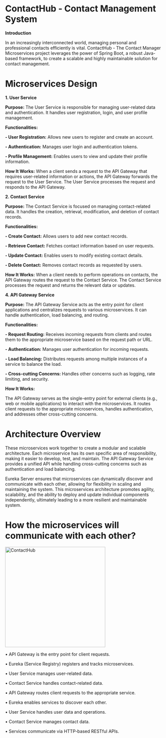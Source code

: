 # ContactHub - Contact Management System

**Introduction**

In an increasingly interconnected world, managing personal and professional contacts efficiently is vital. ContactHub - The Contact Manager Microservices project leverages the power of Spring Boot, a robust Java-based framework, to create a scalable and highly maintainable solution for contact management.

# Microservices Design 

**1. User Service**

**Purpose:** The User Service is responsible for managing user-related data and authentication. It handles user registration, login, and user profile management.

**Functionalities:**

**- User Registration:** Allows new users to register and create an account.

**- Authentication:** Manages user login and authentication tokens.

**- Profile Management:** Enables users to view and update their profile information.

**How It Works:** When a client sends a request to the API Gateway that requires user-related information or actions, the API Gateway forwards the request to the User Service. The User Service processes the request and responds to the API Gateway.

**2. Contact Service**

**Purpose:** The Contact Service is focused on managing contact-related data. It handles the creation, retrieval, modification, and deletion of contact records.

**Functionalities:**

**- Create Contact:** Allows users to add new contact records.

**- Retrieve Contact:** Fetches contact information based on user requests.

**- Update Contact:** Enables users to modify existing contact details.

**- Delete Contact:** Removes contact records as requested by users.

**How It Works:** When a client needs to perform operations on contacts, the API Gateway routes the request to the Contact Service. The Contact Service processes the request and returns the relevant data or updates.

**4. API Gateway Service**

**Purpose:** The API Gateway Service acts as the entry point for client applications and centralizes requests to various microservices. It can handle authentication, load balancing, and routing.

**Functionalities:**

**- Request Routing:** Receives incoming requests from clients and routes them to the appropriate microservice based on the request path or URL.

**- Authentication:** Manages user authentication for incoming requests.

**- Load Balancing:** Distributes requests among multiple instances of a service to balance the load.

**- Cross-cutting Concerns:** Handles other concerns such as logging, rate limiting, and security.

**How It Works:**

The API Gateway serves as the single-entry point for external clients (e.g., web or mobile applications) to interact with the microservices. It routes client requests to the appropriate microservices, handles authentication, and addresses other cross-cutting concerns.

# Architecture Overview

These microservices work together to create a modular and scalable architecture. Each microservice has its own specific area of responsibility, making it easier to develop, test, and maintain. The API Gateway Service provides a unified API while handling cross-cutting concerns such as authentication and load balancing.

Eureka Server ensures that microservices can dynamically discover and communicate with each other, allowing for flexibility in scaling and maintaining the system. This microservices architecture promotes agility, scalability, and the ability to deploy and update individual components independently, ultimately leading to a more resilient and maintainable system.

# How the microservices will communicate with each other?

<img width="323" alt="ContactHub " src="https://github.com/sanaya-bhardwaj/ContactHub-Contact_management_system/assets/135012941/2a171101-ee0c-466e-8546-6ed039177781">

• API Gateway is the entry point for client requests.

• Eureka (Service Registry) registers and tracks microservices.

• User Service manages user-related data.

• Contact Service handles contact-related data.

• API Gateway routes client requests to the appropriate service.

• Eureka enables services to discover each other.

• User Service handles user data and operations.

• Contact Service manages contact data.

• Services communicate via HTTP-based RESTful APIs.

